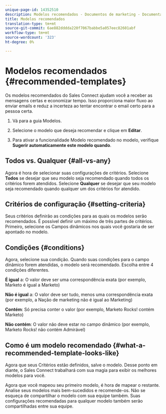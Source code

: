 ```yaml
---
unique-page-id: 14352510
description: Modelos recomendados - Documentos de marketing - Documentação do produto
title: Modelos recomendados
translation-type: tm+mt
source-git-commit: 6ae882dddda220f7067babbe5a057eec82601abf
workflow-type: tm+mt
source-wordcount: '323'
ht-degree: 0%

---
```



# Modelos recomendados {#recommended-templates}

Os modelos recomendados do Sales Connect ajudam você a receber as mensagens certas e economizar tempo. Isso proporciona maior fluxo ao enviar emails e reduz a incerteza ao tentar encontrar o email certo para a pessoa certa.

1. Vá para a guia Modelos.

1. Selecione o modelo que deseja recomendar e clique em **Editar**.

1. Para ativar a funcionalidade Modelo recomendado no modelo, verifique **Sugerir automaticamente este modelo quando**.

## Todos vs. Qualquer {#all-vs-any}

Agora é hora de selecionar suas configurações de critérios. Selecione **Todos** se desejar que seu modelo seja recomendado quando todos os critérios forem atendidos. Selecione **Qualquer** se desejar que seu modelo seja recomendado quando qualquer um dos critérios for atendido.

## Critérios de configuração {#setting-criteria}

Seus critérios definirão as condições para as quais os modelos serão recomendados. É possível definir um máximo de três partes de critérios. Primeiro, selecione os Campos dinâmicos nos quais você gostaria de ser apontado no modelo.

## Condições {#conditions}

Agora, selecione sua condição. Quando suas condições para o campo dinâmico forem atendidas, o modelo será recomendado. Escolha entre 4 condições diferentes.

**É igual** a: O valor deve ser uma correspondência exata (por exemplo, Marketo é igual a Marketo)

**Não é igual** a: O valor deve ser tudo, menos uma correspondência exata (por exemplo, a Nação de marketing não é igual ao Marketing)

**Contém**: Só precisa conter o valor (por exemplo, Marketo Rocks! contém Marketo)

**Não contém**: O valor não deve estar no campo dinâmico (por exemplo, Marketo Rocks! não contém Admirável)

## Como é um modelo recomendado {#what-a-recommended-template-looks-like}

Agora que seus Critérios estão definidos, salve o modelo. Desse ponto em diante, o Sales Connect trabalhará com sua magia para exibir os melhores modelos para você.

Agora que você mapeou seu primeiro modelo, é hora de mapear o restante. Analise seus modelos mais bem-sucedidos e recomende-os. Não se esqueça de compartilhar o modelo com sua equipe também. Suas configurações recomendadas para qualquer modelo também serão compartilhadas entre sua equipe.
